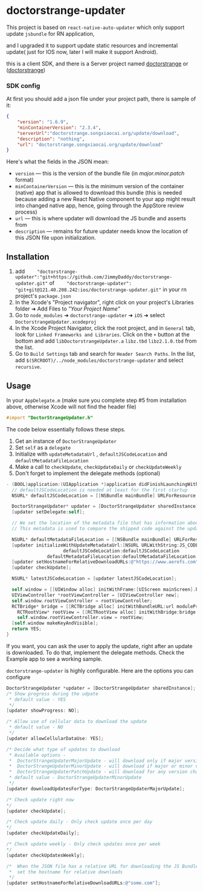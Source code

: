 # doctorstrange-updater
This project is based on `react-native-auto-updater` which only support update `jsbundle` for RN application,

and I upgraded it to support update static resources and incremental update( just for IOS now, later I will make it support Android).

this is a client SDK, and there is a Server project named [doctorstrange](https://github.com/JimmyDaddy/doctorstrange "`doctorstrange`") or ([doctorstrange](http://gitlab.songxiaocai.org/ios/doctorstrange "`gitLab`"))

### SDK config

At first you should add a json file under your project path, there is sample of it:
``` json
{
	"version": "1.6.9",
	"minContainerVersion": "2.3.4",
    "serverUrl":"doctorstrange.songxiaocai.org/update/download",
    "description": "nothing",
    "url": "doctorstrange.songxiaocai.org/update/download"
}
```
Here's what the fields in the JSON mean:

* `version` — this is the version of the bundle file (in *major.minor.patch* format)
* `minContainerVersion` — this is the minimum version of the container (native) app that is allowed to download this bundle (this is needed because adding a new React Native component to your app might result into changed native app, hence, going through the AppStore review process)
* `url` — this is where updater will download the JS bundle and asserts from
* `description` — remains for future
updater needs know the location of this JSON file upon initialization.

## Installation
1. add `    "doctorstrange-updater":"git+https://github.com/JimmyDaddy/doctorstrange-updater.git"` of `    "doctorstrange-updater": "git+git@121.40.208.242:ios/doctorstrange-updater.git"` in your rn project's `package.json`
2. In the Xcode's "Project navigator", right click on your project's Libraries folder ➜ Add Files to _"Your Project Name"_
3. Go to `node_modules` ➜ `doctorstrange-updater` ➜ `iOS` ➜ select `DoctorstrangeUpdater.xcodeproj`
4. In the Xcode Project Navigator, click the root project, and in `General` tab, look for `Linked Frameworks and Libraries`. Click on the `+` button at the bottom and add `libDoctorstrangeUpdater.a` `libz.tbd` `libz2.1.0.tbd` from the list.
5. Go to `Build Settings` tab and search for `Header Search Paths`. In the list, add `$(SRCROOT)/../node_modules/doctorstrange-updater` and select `recursive`.



## Usage


In your `AppDelegate.m` (make sure you complete step #5 from installation above, otherwise Xcode will not find the header file)

``` objective-c
#import "DoctorStrangeUpdater.h"
```

The code below essentially follows these steps.

1. Get an instance of `DoctorStrangeUpdater`
2. Set `self` as a `delegate`
3. Initialize with `updateMetadataUrl` , `defaultJSCodeLocation` and `defaultMetadataFileLocation`
4. Make a call to `checkUpdate`, `checkUpdateDaily` or `checkUpdateWeekly`
5. Don't forget to implement the delegate methods (optional)

``` objective-c
- (BOOL)application:(UIApplication *)application didFinishLaunchingWithOptions:(NSDictionary *)launchOptions {
  // defaultJSCodeLocation is needed at least for the first startup
  NSURL* defaultJSCodeLocation = [[NSBundle mainBundle] URLForResource:@"main" withExtension:@"jsbundle"];

  DoctorStrangeUpdater* updater = [DoctorStrangeUpdater sharedInstance];
  [updater setDelegate:self];

  // We set the location of the metadata file that has information about the JS Code that is shipped with the app.
  // This metadata is used to compare the shipped code against the updates.

  NSURL* defaultMetadataFileLocation = [[NSBundle mainBundle] URLForResource:@"metadata" withExtension:@"json"];
  [updater initializeWithUpdateMetadataUrl:[NSURL URLWithString:JS_CODE_METADATA_URL]
                     defaultJSCodeLocation:defaultJSCodeLocation
               defaultMetadataFileLocation:defaultMetadataFileLocation ];
  [updater setHostnameForRelativeDownloadURLs:@"https://www.aerofs.com"];
  [updater checkUpdate];

  NSURL* latestJSCodeLocation = [updater latestJSCodeLocation];

  self.window = [[UIWindow alloc] initWithFrame:[UIScreen mainScreen].bounds];
  UIViewController *rootViewController = [UIViewController new];
  self.window.rootViewController = rootViewController;
  RCTBridge* bridge = [[RCTBridge alloc] initWithBundleURL:url moduleProvider:nil launchOptions:nil];
    RCTRootView* rootView = [[RCTRootView alloc] initWithBridge:bridge moduleName:@"ReactNativeAutoUpdater" initialProperties:nil];
    self.window.rootViewController.view = rootView;
  [self.window makeKeyAndVisible];
  return YES;
}
```

If you want, you can ask the user to apply the update, right after an update is downloaded. To do that, implement the delegate methods. Check the Example app to see a working sample.

`doctorstrange-updater` is highly configurable. Here are the options you can configure

``` objective-c
DoctorStrangeUpdater *updater = [DoctorStrangeUpdater sharedInstance];
/* Show progress during the udpate
 * default value - YES
 */
[updater showProgress: NO];

/* Allow use of cellular data to download the update
 * default value - NO
 */
[updater allowCellularDataUse: YES];

/* Decide what type of updates to download
 * Available options -
 *	DoctorStrangeUpdaterMajorUpdate - will download only if major version number changes
 *	DoctorStrangeUpdaterMinorUpdate - will download if major or minor version number changes
 *	DoctorStrangeUpdaterPatchUpdate - will download for any version change
 * default value - DoctorStrangeUpdaterMinorUpdate
 */
[updater downloadUpdatesForType: DoctorStrangeUpdaterMajorUpdate];

/* Check update right now
*/
[updater checkUpdate];

/* Check update daily - Only check update once per day
*/
[updater checkUpdateDaily];

/* Check update weekly - Only check updates once per week
*/
[updater checkUpdatesWeekly];

/*  When the JSON file has a relative URL for downloading the JS Bundle,
 *  set the hostname for relative downloads
 */
[updater setHostnameForRelativeDownloadURLs:@"some.com"];

```
